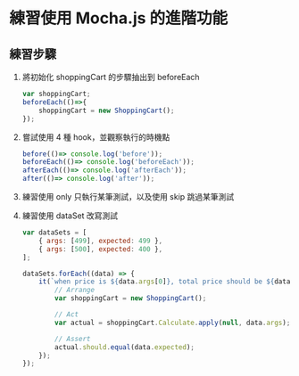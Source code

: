 # 練習使用 Mocha.js 的進階功能

## 練習步驟

1. 將初始化 shoppingCart 的步驟抽出到 beforeEach

    ``` js
    var shoppingCart;
    beforeEach(()=>{
        shoppingCart = new ShoppingCart();
    });
    ```

1. 嘗試使用 4 種 hook，並觀察執行的時機點
    ``` js
    before(()=> console.log('before'));
    beforeEach(()=> console.log('beforeEach'));
    afterEach(()=> console.log('afterEach'));
    after(()=> console.log('after'));
    ```

1. 練習使用 only 只執行某筆測試，以及使用 skip 跳過某筆測試

1. 練習使用 dataSet 改寫測試

    ``` js
    var dataSets = [
        { args: [499], expected: 499 },
        { args: [500], expected: 400 },
    ];

    dataSets.forEach((data) => {
        it(`when price is ${data.args[0]}, total price should be ${data.expected}`, () => {
            // Arrange
            var shoppingCart = new ShoppingCart();

            // Act
            var actual = shoppingCart.Calculate.apply(null, data.args);

            // Assert
            actual.should.equal(data.expected);
        });
    });
    ```